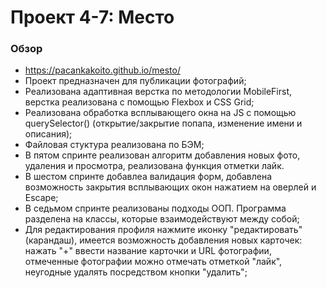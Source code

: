 # Проект 4-7: Место

### Обзор
* https://pacankakoito.github.io/mesto/
* Проект предназначен для публикации фотографий;
* Реализована адаптивная верстка по методологии MobileFirst, верстка реализована с помощью Flexbox и CSS Grid;
* Реализована обработка всплывающего окна на JS с помощью querySelector() (открытие/закрытие попапа, изменение имени и описания);
* Файловая стуктура реализована по БЭМ;
* В пятом спринте реализован алгоритм добавления новых фото, удаления и просмотра, реализована функция отметки лайк.
* В шестом спринте добавлеа валидация форм, добавлена возможность закрытия всплывающих окон нажатием на оверлей и Escape;
* В седьмом спринте реализованы подходы ООП. Программа разделена на классы, которые взаимодействуют между собой;
* Для редактирования профиля нажмите иконку "редактировать" (карандаш), имеется возможность добавления новых карточек: нажать "+" ввести название карточки и URL фотографии, отмеченные фотографии можно отмечать отметкой "лайк", неугодные удалять посредством кнопки "удалить";

